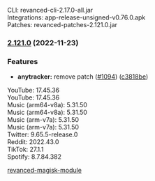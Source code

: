 CLI: revanced-cli-2.17.0-all.jar  
Integrations: app-release-unsigned-v0.76.0.apk  
Patches: revanced-patches-2.121.0.jar  

### [2.121.0](https://github.com/revanced/revanced-patches/compare/v2.120.0...v2.121.0) (2022-11-23)
### Features
* **anytracker:** remove  patch ([#1094](https://github.com/revanced/revanced-patches/issues/1094)) ([c3818be](https://github.com/revanced/revanced-patches/commit/c3818befc6e342ff04bc8e9fde84a667c123d7ab))

  
YouTube: 17.45.36  
YouTube: 17.45.36  
Music (arm64-v8a): 5.31.50  
Music (arm64-v8a): 5.31.50  
Music (arm-v7a): 5.31.50  
Music (arm-v7a): 5.31.50  
Twitter: 9.65.5-release.0  
Reddit: 2022.43.0  
TikTok: 27.1.1  
Spotify: 8.7.84.382  

[revanced-magisk-module](https://github.com/j-hc/revanced-magisk-module)  
